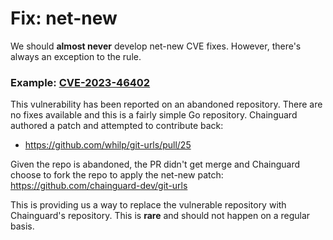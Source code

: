 # Fix: net-new

We should **almost never** develop net-new CVE fixes. However, there's always an exception to the rule.

### Example: [CVE-2023-46402](https://github.com/advisories/GHSA-3f2q-6294-fmq5)

This vulnerability has been reported on an abandoned repository. There are no fixes available and this is a fairly simple Go repository. Chainguard authored a patch and attempted to contribute back:

- https://github.com/whilp/git-urls/pull/25

Given the repo is abandoned, the PR didn't get merge and Chainguard choose to fork the repo to apply the net-new patch: https://github.com/chainguard-dev/git-urls

This is providing us a way to replace the vulnerable repository with Chainguard's repository. This is **rare** and should not happen on a regular basis.
